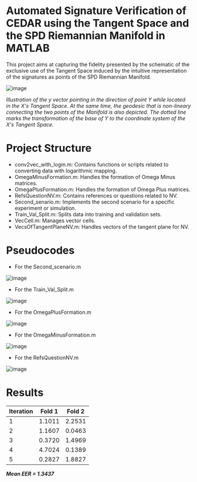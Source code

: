 # Automated Signature Verification of CEDAR using the Tangent Space and the SPD Riemannian Manifold in MATLAB

This project aims at capturing the fidelity presented by the schematic of the exclusive use of the Tangent Space induced by the intuitive representation of the signatures as points of the SPD Riemannian Manifold.

![image](https://github.com/user-attachments/assets/0072b669-ffbf-4875-a132-91bc2c6b328d)

_Illustration of the y vector pointing in the direction of point Y while located in the X's Tangent Space. 
At the same time, the geodesic that is non-lineary connecting the two points of the Manifold is also depicted. 
The dotted line marks the transformation of the base of Y to the coordinate system of the X's Tangent Space._

# Project Structure

- conv2vec_with_logm.m: Contains functions or scripts related to converting data with logarithmic mapping.
- OmegaMinusFormation.m: Handles the formation of Omega Minus matrices.
- OmegaPlusFormation.m: Handles the formation of Omega Plus matrices.
- RefsQuestionNV.m: Contains references or questions related to NV.
- Second_senario.m: Implements the second scenario for a specific experiment or simulation.
- Train_Val_Split.m: Splits data into training and validation sets.
- VecCell.m: Manages vector cells.
- VecsOfTangentPlaneNV.m: Handles vectors of the tangent plane for NV.

# Pseudocodes

- For the Second_scenario.m

![image](https://github.com/user-attachments/assets/e15fe7a9-0372-4f1a-9ef8-46b7ca0f3353)

- For the Train_Val_Split.m

![image](https://github.com/user-attachments/assets/ad13ff7d-a6f3-403c-a4da-1f9d4035302c)

- For the OmegaPlusFormation.m

![image](https://github.com/user-attachments/assets/06572e26-9a6b-4a56-b38e-7b30ac06e3cc)


- For the OmegaMinusFormation.m

![image](https://github.com/user-attachments/assets/560e3769-582a-420b-9921-d7cf80855e77)


- For the RefsQuestionNV.m

![image](https://github.com/user-attachments/assets/a394deed-ba15-4652-a2f4-7884e50f8afd)


# Results

| Iteration | Fold 1 | Fold 2 |
|-----------|--------|--------|
| 1         | 1.1011 | 2.2531 |
| 2         | 1.1607 | 0.0463 | 
| 3         | 0.3720 | 1.4969 |
| 4         | 4.7024 | 0.1389 | 
| 5         | 0.2827 | 1.8827 | 

***Mean EER = 1.3437***
